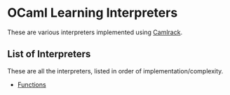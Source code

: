 # OCaml Learning Interpreters

These are various interpreters implemented using
[Camlrack](https://github.com/pdarragh/camlrack).

## List of Interpreters

These are all the interpreters, listed in order of implementation/complexity.

  * [Functions](functions/)
